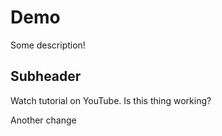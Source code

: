 # Demo

Some description!

## Subheader

Watch tutorial on YouTube.
Is this thing working?

Another change
